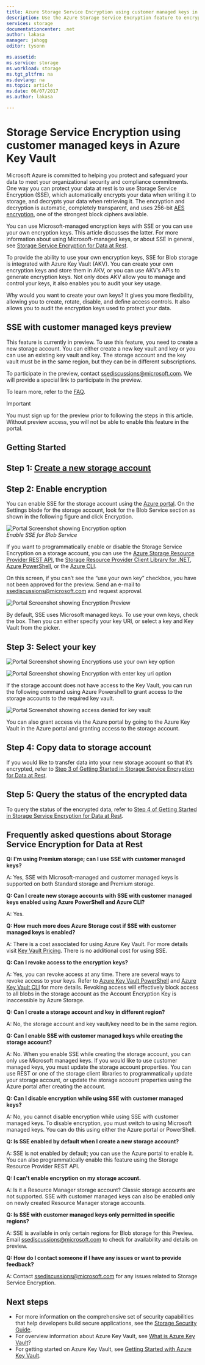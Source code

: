 ```yaml
---
title: Azure Storage Service Encryption using customer managed keys in Azure Key Vault | Microsoft Docs
description: Use the Azure Storage Service Encryption feature to encrypt your Azure Blob Storage on the service side when storing the data, and decrypt it when retrieving the data using customer managed keys.
services: storage
documentationcenter: .net
author: lakasa
manager: jahogg
editor: tysonn

ms.assetid: 
ms.service: storage
ms.workload: storage
ms.tgt_pltfrm: na
ms.devlang: na
ms.topic: article
ms.date: 06/07/2017
ms.author: lakasa

---
```

# Storage Service Encryption using customer managed keys in Azure Key Vault

Microsoft Azure is committed to helping you protect and safeguard your data to meet your organizational security and compliance commitments.  One way you can protect your data at rest is to use Storage Service Encryption (SSE), which automatically encrypts your data when writing it to storage, and decrypts your data when retrieving it. The encryption and decryption is automatic, completely transparent, and uses 256-bit [AES encryption](https://en.wikipedia.org/wiki/Advanced_Encryption_Standard), one of the strongest block ciphers available.

You can use Microsoft-managed encryption keys with SSE or you can use your own encryption keys. This article discusses the latter. For more information about using Microsoft-managed keys, or about SSE in general, see [Storage Service Encryption for Data at Rest](../storage-service-encryption.md).

To provide the ability to use your own encryption keys, SSE for Blob storage is integrated with Azure Key Vault (AKV). You can create your own encryption keys and store them in AKV, or you can use AKV’s APIs to generate encryption keys. Not only does AKV allow you to manage and control your keys, it also enables you to audit your key usage. 

Why would you want to create your own keys? It gives you more flexibility, allowing you to create, rotate, disable, and define access controls. It also allows you to audit the encryption keys used to protect your data.

## SSE with customer managed keys preview

This feature is currently in preview. To use this feature, you need to create a new storage account. You can either create a new key vault and key or you can use an existing key vault and key. The storage account and the key vault must be in the same region, but they can be in different subscriptions.

To participate in the preview, contact [ssediscussions@microsoft.com](mailto:ssediscussions@microsoft.com). We will provide a special link to participate in the preview.

To learn more, refer to the [FAQ](#frequently-asked-questions-about-storage-service-encryption-for-data-at-rest).

> [!IMPORTANT]
> You must sign up for the preview prior to following the steps in this article. Without preview access, you will not be able to enable this feature in the portal.

## Getting Started
## Step 1: [Create a new storage account](../storage-create-storage-account.md)

## Step 2: Enable encryption
You can enable SSE for the storage account using the [Azure portal](https://portal.azure.com). On the Settings blade for the storage account, look for the Blob Service section as shown in the following figure and click Encryption.

![Portal Screenshot showing Encryption option](./media/storage-service-encryption-customer-managed-keys/ssecmk1.png)
<br/>*Enable SSE for Blob Service*

If you want to programmatically enable or disable the Storage Service Encryption on a storage account, you can use the [Azure Storage Resource Provider REST API](https://docs.microsoft.com/rest/api/storagerp/?redirectedfrom=MSDN), the [Storage Resource Provider Client Library for .NET](https://docs.microsoft.com/dotnet/api/?redirectedfrom=MSDN), [Azure PowerShell](https://docs.microsoft.com/powershell/azure/overview?view=azurermps-4.0.0), or the [Azure CLI](https://docs.microsoft.com/azure/storage/storage-azure-cli).

On this screen, if you can’t see the “use your own key” checkbox, you have not been approved for the preview. Send an e-mail to [ssediscussions@microsoft.com](mailto:ssediscussions@microsoft.com) and request approval.

![Portal Screenshot showing Encryption Preview](./media/storage-service-encryption-customer-managed-keys/ssecmk1.png)

By default, SSE uses Microsoft managed keys. To use your own keys, check the box. Then you can either specify your key URI, or select a key and Key Vault from the picker.

## Step 3: Select your key

![Portal Screenshot showing Encryptions use your own key option](./media/storage-service-encryption-customer-managed-keys/ssecmk2.png)

![Portal Screenshot showing Encryption with enter key uri option](./media/storage-service-encryption-customer-managed-keys/ssecmk3.png)

If the storage account does not have access to the Key Vault, you can run the following command using Azure Powershell to grant access to the storage accounts to the required key vault.

![Portal Screenshot showing access denied for key vault](./media/storage-service-encryption-customer-managed-keys/ssecmk4.png)

You can also grant access via the Azure portal by going to the Azure Key Vault in the Azure portal and granting access to the storage account.

## Step 4: Copy data to storage account
If you would like to transfer data into your new storage account so that it’s encrypted, refer to [Step 3 of Getting Started in Storage Service Encryption for Data at Rest](https://docs.microsoft.com/azure/storage/storage-service-encryption#step-3-copy-data-to-storage-account).

## Step 5: Query the status of the encrypted data
To query the status of the encrypted data, refer to [Step 4 of Getting Started in Storage Service Encryption for Data at Rest](https://docs.microsoft.com/azure/storage/storage-service-encryption#step-4-query-the-status-of-the-encrypted-data).

## Frequently asked questions about Storage Service Encryption for Data at Rest
**Q: I'm using Premium storage; can I use SSE with customer managed keys?**

A: Yes, SSE with Microsoft-managed  and customer managed keys is supported on both Standard storage and Premium storage. 

**Q: Can I create new storage accounts with SSE with customer managed keys enabled using Azure PowerShell and Azure CLI?**

A: Yes.

**Q: How much more does Azure Storage cost if SSE with customer managed keys is enabled?**

A: There is a cost associated for using Azure Key Vault. For more details visit [Key Vault Pricing](https://azure.microsoft.com/en-us/pricing/details/key-vault/). There is no additional cost for using SSE.

**Q: Can I revoke access to the encryption keys?**

A: Yes, you can revoke access at any time. There are several ways to revoke access to your keys. Refer to [Azure Key Vault PowerShell](https://docs.microsoft.com/powershell/module/azurerm.keyvault/?view=azurermps-4.0.0) and [Azure Key Vault CLI](https://docs.microsoft.com/cli/azure/keyvault) for more details. Revoking access will effectively block access to all blobs in the storage account as the Account Encryption Key is inaccessible by Azure Storage.

**Q: Can I create a storage account and key in different region?**

A: No, the storage account and key vault/key need to be in the same region. 

**Q: Can I enable SSE with customer managed keys while creating the storage account?**

A: No. When you enable SSE while creating the storage account, you can only use Microsoft managed keys. If you would like to use customer managed keys, you must update the storage account properties. You can use REST or one of the storage client libraries to programmatically update your storage account, or update the storage account properties using the Azure portal after creating the account.

**Q: Can I disable encryption while using SSE with customer managed keys?**

A: No, you cannot disable encryption while using SSE with customer managed keys. To disable encryption, you must switch to using Microsoft managed keys. You can do this using either the Azure portal or PowerShell.

**Q: Is SSE enabled by default when I create a new storage account?**

A: SSE is not enabled by default; you can use the Azure portal to enable it. You can also programmatically enable this feature using the Storage Resource Provider REST API. 

**Q: I can't enable encryption on my storage account.**

A: Is it a Resource Manager storage account? Classic storage accounts are not supported. SSE with customer managed keys can also be enabled only on newly created Resource Manager storage accounts.

**Q: Is SSE with customer managed keys only permitted in specific regions?**

A: SSE is available in only certain regions for Blob storage for this Preview. Email [ssediscussions@microsoft.com](mailto:ssediscussions@microsoft.com) to check for availability and details on preview. 

**Q: How do I contact someone if I have any issues or want to provide feedback?**

A: Contact [ssediscussions@microsoft.com](mailto:ssediscussions@microsoft.com) for any issues related to Storage Service Encryption. 

## Next steps

*	For more information on the comprehensive set of security capabilities that help developers build secure applications, see the [Storage Security Guide](https://docs.microsoft.com/azure/storage/storage-security-guide).
*	For overview information about Azure Key Vault, see [What is Azure Key Vault](https://docs.microsoft.com/azure/key-vault/key-vault-whatis)?
*	For getting started on Azure Key Vault, see [Getting Started with Azure Key Vault](../../key-vault/key-vault-get-started.md).
